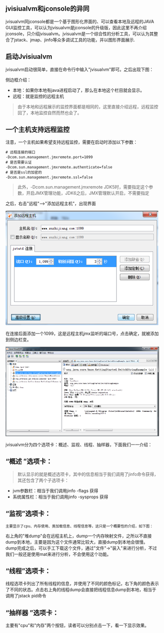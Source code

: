 ## jvisiualvm和jconsole的异同

jvisualvm同jconsole都是一个基于图形化界面的、可以查看本地及远程的JAVA GUI监控工具，可以认为jvisualvm是jconsole的升级版，因此这里不再介绍jconsole，只介绍jvisualvm。jvisualvm是一个综合性的分析工具，可以认为其整合了jstack、jmap、jinfo等众多调试工具的功能，并以图形界面展示.

## 启动Jvisiualvm

jvisualvm启动很简单，直接在命令行中输入"jvisualvm"即可。之后出现下图：

侧边框介绍：

* 本地：如果你本地有java进程启动了，那么在本地这个栏目就会显示。
* 远程：就是监控的远程主机

>由于本地和远程展示的监控界面都是相同的，这里直接介绍远程，远程监控回了，本地监控自然而然也会了。

## 一个主机支持远程监控

注意，一个主机如果希望支持远程监控，需要在启动时添加以下参数：

```
# 远程连接的端口
-Dcom.sun.management.jmxremote.port=1099
# 是否需要认证
-Dcom.sun.management.jmxremote.authenticate=false
# 是否是ssl的加密的
-Dcom.sun.management.jmxremote.ssl=false
```

>此外，-Dcom.sun.management.jmxremote  JDK5时，需要指定这个参数，开启JMX管理功能，JDK6之后，JMX管理默认开启，不需要指定


之后，右击"远程"-->"添加远程主机"，出现界面

![](../pics/JMX连接.png)

在连接后面添加一个1099，这是远程主机jmx监听的端口号，点击确定，就被添加到侧边栏变。

![](../pics/JavaVisualVM选显卡.png)

jvisualvm分为四个选项卡：概述、监视、线程、抽样器，下面我们一一介绍：

## “概述 ”选项卡：

>默认显示的就是概述选项卡，其中的信息相当于我们调用了jinfo命令获得，其还包含了两个子选项卡：

- jvm参数栏：相当于我们调用jinfo -flags <pid>获得
- 系统属性栏：相当于我们调用jinfo -sysprops <pid>获得

## “监视”选项卡：

    主要显示了cpu、内存使用、类加载信息、线程信息等，这只是一个概要性的介绍，如下图：

右上角的"堆dump"会在远程主机上，dump一个内存映射文件，之所以不直接dump到本地，主要是因为这个文件通常比较大，直接dump到本地会很慢。dump完成之后，可以手工下载这个文件，通过"文件"->"装入"来进行分析，不过我们一般还是使用mat来进行分析，不会使用这个功能。

## “线程”选项卡：

线程选项卡列出了所有线程的信息，并使用了不同的颜色标记，右下角的颜色表示了不同的状态。点击右上角的线程dump会直接把线程信息dump到本地，相当于调用了jstack pid命令

## “抽样器 ”选项卡：

主要有"cpu"和"内存"两个按钮，读者可以分别点击一下，看一下显示效果。